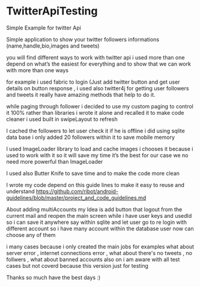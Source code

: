 # TwitterApiTesting
Simple Example for twitter Api


Simple application to show your twitter followers informations (name,handle,bio,images and tweets)

you will find different ways to work with twitter api i used more than one depend on what’s the easiest for everything and to show that we can work with more than one ways 

for example i used fabric to login (Just add twitter button and get user details on button response ,
i used also twitter4j for getting user followers and tweets it really have amazing methods that help to do it.

while paging through follower i decided to use my custom paging to control it 100% rather than libraries i wrote it alone and recalled it to make code cleaner i used built in swipeLayout to refresh 

I cached the followers to let user check it if he is offline i did using sqlite data base i only added 20 followers within it to save mobile memory


I used ImageLoader library to load and cache images i chooses it because 
i used to work with it so it will save my time it’s the best for our case we no need more powerful than ImageLoader

I used also Butter Knife to save time and to make the code more clean

I wrote my code depend on this guide lines to make it easy to reuse and understand
https://github.com/ribot/android-guidelines/blob/master/project_and_code_guidelines.md

About adding multiAccounts my Idea is add button that logout from the current mail and reopen the main screen while i have user keys and usedId so i can save it anywhere say within sqlite and let user go to re login with different account so i have many account within the database user now can choose any of them


i many cases because i only created the main jobs for examples
what about server error , internet connections error , what about there's no tweets , no follwers , what about banned accounts
also on i am aware with all test cases but not coverd because this version just for testing 

Thanks so much have the best days :)




                                                
                                              
